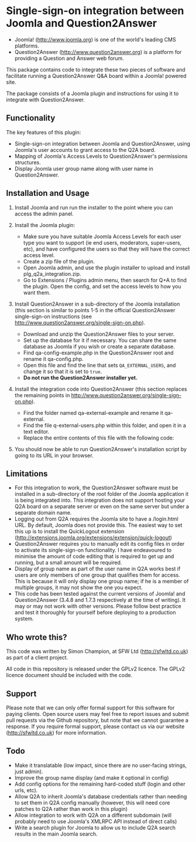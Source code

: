 Single-sign-on integration between Joomla and Question2Answer
=============================================================

* Joomla! (http://www.joomla.org) is one of the world's leading CMS platforms.
* Question2Answer (http://www.question2answer.org) is a platform for providing a Question and Answer web forum.

This package contains code to integrate these two pieces of software and facilitate running a Question2Answer Q&A board within a Joomla! powered site.

The package consists of a Joomla plugin and instructions for using it to integrate with Question2Answer.


Functionality
-------------

The key features of this plugin:

* Single-sign-on integration between Joomla and Question2Answer, using Joomla's user accounts to grant access to the Q2A board.
* Mapping of Joomla's Access Levels to Question2Answer's permissions structures.
* Display Joomla user group name along with user name in Question2Answer.


Installation and Usage
----------------------

1. Install Joomla and run run the installer to the point where you can access the admin panel.

2. Install the Joomla plugin:
   * Make sure you have suitable Joomla Access Levels for each user type you want to support (ie end users, moderators, super-users, etc), and have configured the users so that they will have the correct access level.
   * Create a zip file of the plugin.
   * Open Joomla admin, and use the plugin installer to upload and install plg_q2a_integration.zip.
   * Go to Extensions / Plugins admin menu, then search for Q+A to find the plugin. Open the config, and set the access levels to how you want them.

3. Install Question2Answer in a sub-directory of the Joomla installation (this section is similar to points 1-5 in the official Question2Answer single-sign-on instructions (see http://www.question2answer.org/single-sign-on.php).
   * Download and unzip the Question2Answer files to your server.
   * Set up the database for it if necessary. You can share the same database as Joomla if you wish or create a separate database.
   * Find qa-config-example.php in the Question2Answer root and rename it qa-config.php.
   * Open this file and find the line that sets ```QA_EXTERNAL_USERS```, and change it so that it is set to ```true```.
   * **Do not run the Question2Answer installer yet.**

4. Install the integration code into Question2Answer (this section replaces the remaining points in http://www.question2answer.org/single-sign-on.php).
   * Find the folder named qa-external-example and rename it qa-external.
   * Find the file q-external-users.php within this folder, and open it in a text editor.
   * Replace the entire contents of this file with the following code:

    <?php
    //Find the Joomla path (if Q2A is installed correctly in subdirectory of Joomla, Joomla's root directory should be a level above the parent of the current folder).
    $joomlaPath = dirname(dirname(__DIR__));
    if (!file_exists($joomlaPath.'/configuration.php')) {
        exit("Could not find Joomla root directory.");
    }
    //Find the Joomla plugin
    $pluginPath = $joomlaPath.'/plugins/q2a/qaintegration';
    if (!file_exists($pluginPath.'/qaintegration.php')) {
        exit("Could not find Joomla qaintegration plugin.");
    }
    //Include the 
    require ($pluginPath.'/qa-external/qa-external-users.php');

5. You should now be able to run Question2Answer's installation script by going to its URL in your browser.


Limitations
-----------

* For this integration to work, the Question2Answer software must be installed in a sub-directory of the root folder of the Joomla application it is being integrated into. This integration does not support hosting your Q2A board on a separate server or even on the same server but under a separate domain name.
* Logging out from Q2A requires the Joomla site to have a /login.html URL. By default, Joomla does not provide this. The easiest way to set this up is to install the QuickLogout extension (http://extensions.joomla.org/extensions/extension/quick-logout)
* Question2Answer requires you to manually edit its config files in order to activate its single-sign-on functionality. I have endeavoured to minimise the amount of code editing that is required to get up and running, but a small amount will be required.
* Display of group name as part of the user name in Q2A works best if users are only members of one group that qualifies them for access. This is because it will only display one group name; if he is a member of multiple groups, it may not show the one you expect.
* This code has been tested against the current versions of Joomla! and Question2Answer (3.4.8 and 1.7.3 respectively at the time of writing). It may or may not work with other versions. Please follow best practice and test it thoroughly for yourself before deploying to a production system.


Who wrote this?
---------------

This code was written by Simon Champion, at SFW Ltd (http://sfwltd.co.uk) as part of a client project.

All code in this repository is released under the GPLv2 licence. The GPLv2 licence document should be included with the code.


Support
-------

Please note that we can only offer formal support for this software for paying clients. Open source users may feel free to report issues and submit pull requests via the Github repository, but note that we cannot guarantee a response. If you require formal support, please contact us via our website (http://sfwltd.co.uk) for more information.


Todo
----

* Make it translatable (low impact, since there are no user-facing strings, just admin).
* Improve the group name display (and make it optional in config)
* Add config options for the remaining hard-coded stuff (login and other urls, etc).
* Allow Q2A to inherit Joomla's database credentials rather than needing to set them in Q2A config manually (however, this will need core patches to Q2A rather than work in this plugin)
* Allow integration to work with Q2A on a different subdomain (will probably need to use Joomla's XMLRPC API instead of direct calls)
* Write a search plugin for Joomla to allow us to include Q2A search results in the main Joomla search.
